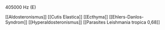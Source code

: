 405000 Hz (E)

[[Aldosteronismus]]
[[Cutis Elastica]]
[[Ecthyma]]
[[Ehlers-Danlos-Syndrom]]
[[Hyperaldosteronismus]]
[[Parasites Leishmania tropica 0,68]]